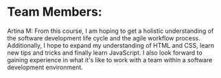 # Team Members:

Artina M: 
From this course, I am hoping to get a holistic understanding of the software development life cycle and the agile workflow process.  Additionally, I hope to expand my understanding of HTML and CSS, learn new tips and tricks and finally learn JavaScript.  I also look forward to gaining experience in what it's like to work with a team within a software development environment.
